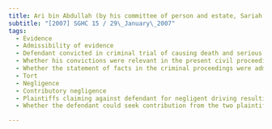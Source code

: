 ```yaml
---
title: Ari bin Abdullah (by his committee of person and estate, Sariah bte Tarmon and another) v 
subtitle: "[2007] SGHC 15 / 29\_January\_2007"
tags:
  - Evidence
  - Admissibility of evidence
  - Defendant convicted in criminal trial of causing death and serious injury due to his negligent driving
  - Whether his convictions were relevant in the present civil proceedings
  - Whether the statement of facts in the criminal proceedings were admissible as evidence in the present proceedings
  - Tort
  - Negligence
  - Contributory negligence
  - Plaintiffs claiming against defendant for negligent driving resulting in serious injury and death
  - Whether the defendant could seek contribution from the two plaintiffs on the ground of contributory negligence

---
```


